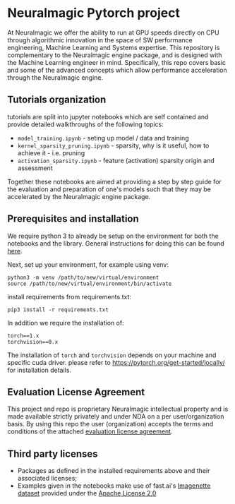 # Neuralmagic Pytorch project

At Neuralmagic we offer the ability to run at GPU speeds directly on CPU through algorithmic innovation in the space of SW performance engineering, Machine Learning and Systems expertise.
This repository is complementary to the Neuralmagic engine package, and is designed with the Machine Learning engineer in mind. 
Specifically, this repo covers basic and some of the advanced concepts which allow performance acceleration through the Neuralmagic engine.

## Tutorials organization

tutorials are split into jupyter notebooks which are self contained and provide detailed walkthroughs of the following topics:

* `model_training.ipynb` - seting up model / data and training
* `kernel_sparsity_pruning.ipynb` - sparsity, why is it useful, how to achieve it - i.e. pruning
* `activation_sparsity.ipynb` - feature (activation) sparsity origin and assessment

Together these notebooks are aimed at providing a step by step guide for the evaluation and preparation of one's models such that they may be accelerated by the Neuralmagic engine package.

## Prerequisites and installation

We require python 3 to already be setup on the environment for both the notebooks and the library.
General instructions for doing this can be found [here](https://realpython.com/installing-python/).

Next, set up your environment, for example using venv:


```
python3 -m venv /path/to/new/virtual/environment
source /path/to/new/virtual/environment/bin/activate
```

install requirements from requirements.txt:

```
pip3 install -r requirements.txt
```
In addition we require the installation of:

```
torch==1.x
torchvision==0.x
```

The installation of `torch` and `torchvision` depends on your machine and specific cuda driver. 
please refer to https://pytorch.org/get-started/locally/ for installation details.



## Evaluation License Agreement
This project and repo is proprietary Neuralmagic intellectual property and is made available strictly privately and under NDA on a per user/organization basis.
By using this repo the user (organization) accepts the terms and conditions of the attached [evaluation license agreement](https://bitbucket.org/neuralmagic/neuralmagicml-pytorch/src/master/Evaluation%20SLA%20(Neuralmagic)%20v2.pdf).

## Third party licenses

* Packages as defined in the installed requirements above and their associated licenses;
* Examples given in the notebooks make use of fast.ai's [Imagenette dataset](https://github.com/fastai/imagenette) provided under the [Apache License 2.0](https://github.com/fastai/imagenette/blob/master/LICENSE)
